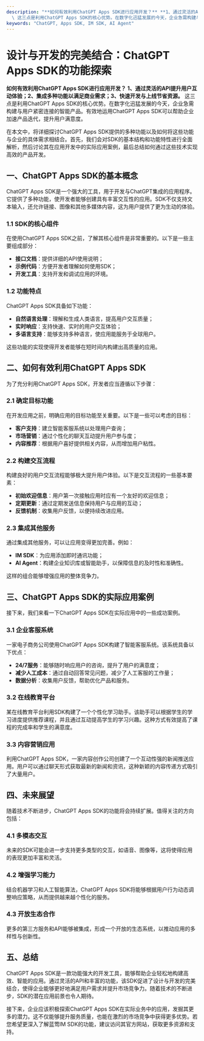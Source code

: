 ```yaml
---
description: "**如何有效利用ChatGPT Apps SDK进行应用开发？** **1、通过灵活的API提升用户互动体验；2、集成多种功能以满足商业需求；3、快速开发与上线节省资源。**\
  \ 这三点是利用ChatGPT Apps SDK的核心优势。在数字化迅猛发展的今天，企业急需构建与用户紧密连接的智能产品。有效地运用ChatGPT Apps SDK可以帮助企业加速产品迭代，提升用户满意度。"
keywords: "ChatGPT, Apps SDK, IM SDK, AI Agent"
---
```

# 设计与开发的完美结合：ChatGPT Apps SDK的功能探索  

**如何有效利用ChatGPT Apps SDK进行应用开发？** **1、通过灵活的API提升用户互动体验；2、集成多种功能以满足商业需求；3、快速开发与上线节省资源。** 这三点是利用ChatGPT Apps SDK的核心优势。在数字化迅猛发展的今天，企业急需构建与用户紧密连接的智能产品。有效地运用ChatGPT Apps SDK可以帮助企业加速产品迭代，提升用户满意度。

在本文中，将详细探讨ChatGPT Apps SDK提供的多种功能以及如何将这些功能与企业的具体需求相结合。首先，我们会对SDK的基本结构和功能特性进行全面解析，然后讨论其在应用开发中的实际应用案例，最后总结如何通过这些技术实现高效的产品开发。

## **一、ChatGPT Apps SDK的基本概念**

ChatGPT Apps SDK是一个强大的工具，用于开发与ChatGPT集成的应用程序。它提供了多种功能，使开发者能够创建具有丰富交互性的应用。SDK不仅支持文本输入，还允许链接、图像和其他多媒体内容，这为用户提供了更为生动的体验。

### **1.1 SDK的核心组件**

在使用ChatGPT Apps SDK之前，了解其核心组件是非常重要的。以下是一些主要组成部分：

- **接口文档**：提供详细的API使用说明；
- **示例代码**：方便开发者理解如何使用SDK；
- **开发工具**：支持开发和调试应用的环境。

### **1.2 功能特点**

ChatGPT Apps SDK具备如下功能：

- **自然语言处理**：理解和生成人类语言，提高用户交互质量；
- **实时响应**：支持快速、实时的用户交互体验；
- **多语言支持**：能够支持多种语言，使应用能服务于全球用户。

这些功能的实现使得开发者能够在短时间内构建出高质量的应用。

## **二、如何有效利用ChatGPT Apps SDK**

为了充分利用ChatGPT Apps SDK，开发者应当遵循以下步骤：

### **2.1 确定目标功能**

在开发应用之前，明确应用的目标功能至关重要。以下是一些可以考虑的目标：

- **客户支持**：建立智能客服系统以处理用户查询；
- **市场营销**：通过个性化的聊天互动提升用户参与度；
- **内容推荐**：根据用户喜好提供相关内容，从而增加用户粘性。

### **2.2 构建交互流程**

构建良好的用户交互流程能够极大提升用户体验。以下是交互流程的一些基本要素：

- **初始欢迎信息**：用户第一次接触应用时应有一个友好的欢迎信息；
- **定期更新**：通过定期发送信息保持用户与应用的互动；
- **反馈机制**：收集用户反馈，以便持续改进应用。

### **2.3 集成其他服务**

通过集成其他服务，可以让应用变得更加完善。例如：

- **IM SDK**：为应用添加即时通讯功能；
- **AI Agent**：构建企业知识库或智能助手，以保障信息的及时性和准确性。

这样的组合能够增强应用的整体竞争力。

## **三、ChatGPT Apps SDK的实际应用案例**

接下来，我们来看一下ChatGPT Apps SDK在实际应用中的一些成功案例。

### **3.1 企业客服系统**

一家电子商务公司使用ChatGPT Apps SDK构建了智能客服系统。该系统具备以下优点：

- **24/7服务**：能够随时响应用户的咨询，提升了用户的满意度；
- **减少人工成本**：通过自动回答常见问题，减少了人工客服的工作量；
- **数据分析**：收集用户反馈，帮助优化产品和服务。

### **3.2 在线教育平台**

某在线教育平台利用SDK构建了一个个性化学习助手。该助手可以根据学生的学习进度提供推荐课程，并且通过互动提高学生的学习兴趣。这种方式有效提高了课程的完成率和学生的满意度。

### **3.3 内容营销应用**

利用ChatGPT Apps SDK，一家内容创作公司创建了一个互动性强的新闻推送应用。用户可以通过聊天形式获取最新的新闻和资讯，这种新颖的内容传递方式吸引了大量用户。

## **四、未来展望**

随着技术不断进步，ChatGPT Apps SDK的功能将会持续扩展。值得关注的方向包括：

### **4.1 多模态交互**

未来的SDK可能会进一步支持更多类型的交互，如语音、图像等，这将使得应用的表现更加丰富和灵活。

### **4.2 增强学习能力**

结合机器学习和人工智能算法，ChatGPT Apps SDK将能够根据用户行为动态调整响应策略，从而提供越来越个性化的服务。

### **4.3 开放生态合作**

更多的第三方服务和API能够被集成，形成一个开放的生态系统，以推动应用的多样性与创新性。

## **五、总结**

ChatGPT Apps SDK是一款功能强大的开发工具，能够帮助企业轻松地构建高效、智能的应用。通过灵活的API和丰富的功能，该SDK促进了设计与开发的完美结合，使得企业能够更好地满足用户需求并提升市场竞争力。随着技术的不断进步，SDK的潜在应用前景也令人期待。

接下来，企业应该积极探索ChatGPT Apps SDK在实际业务中的应用，发掘其更多的潜力。这不仅能够提升服务质量，也能在激烈的市场竞争中获得更多优势。若您希望更深入了解蓝莺IM SDK的功能，建议访问其官方网站，获取更多资源和支持。
